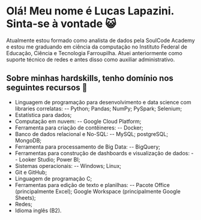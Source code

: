 # Olá! Meu nome é Lucas Lapazini. Sinta-se à vontade :smiley_cat:

Atualmente estou formado como analista de dados pela SoulCode Academy e estou me graduando em ciência da computação no Instituto Federal de Educação, Ciência e Tecnologia Farroupilha. Atuei anteriormente como suporte técnico de redes e antes disso como auxiliar administrativo.

## Sobre minhas hardskills, tenho domínio nos seguintes recursos 📐
- Linguagem de programação para desenvolvimento e data science com libraries correlatas:
-- Python; Pandas; NumPy; PySpark; Selenium;
- Estatística para dados;
- Computação em nuvem:
-- Google Cloud Platform;
- Ferramenta para criação de contêineres:
-- Docker;
- Banco de dados relacional e No-SQL:
-- MySQL; postgreSQL; MongoDB;
- Ferramenta para processamento de Big Data:
-- BigQuery;
- Ferramentas para construção de dashboards e visualização de dados:
-- Looker Studio; Power BI;
- Sistemas operacionais:
-- Windows; Linux;
- Git e GitHub;
- Linguagem de programação C;
- Ferramentas para edição de texto e planilhas:
-- Pacote Office (principalmente Excel); Google Workspace (principalmente Google Sheets);
- Redes;
- Idioma inglês (B2).

